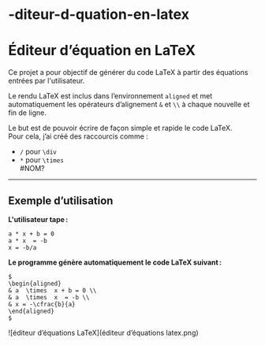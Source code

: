 # -diteur-d-quation-en-latex
# Éditeur d’équation en LaTeX												
												
Ce projet a pour objectif de générer du code LaTeX à partir des équations entrées par l'utilisateur.												
												
Le rendu LaTeX est inclus dans l’environnement `aligned` et met automatiquement les opérateurs d’alignement `&` et `\\` à chaque nouvelle et fin de ligne.												
												
Le but est de pouvoir écrire de façon simple et rapide le code LaTeX.  												
Pour cela, j’ai créé des raccourcis comme :												
- `/` pour `\div`												
- `*` pour `\times`												
#NOM?												
												
---												
												
## Exemple d’utilisation												
												
**L'utilisateur tape :**												
```												
a * x + b = 0												
a * x  = -b												
x = -b/a 												
```												
												
**Le programme génère automatiquement le code LaTeX suivant :**												
```												
$												
\begin{aligned}												
& a  \times  x + b = 0 \\												
& a  \times  x  = -b \\												
& x = -\cfrac{b}{a} 												
\end{aligned}												
$
```	
![éditeur d’équations LaTeX](éditeur d’équations latex.png)								

